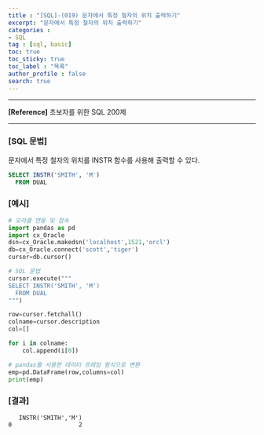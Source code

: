 ```yaml
---
title : "[SQL]-(019) 문자에서 특정 철자의 위치 출력하기"
excerpt: "문자에서 특정 철자의 위치 출력하기"
categories :
- SQL
tag : [sql, basic]
toc: true
toc_sticky: true
toc_label : "목록"
author_profile : false
search: true
---
```


---
**[Reference]** 초보자를 위한 SQL 200제

---
### [SQL 문법]
문자에서 특정 철자의 위치를 INSTR 함수를 사용해 출력할 수 있다.
```sql
SELECT INSTR('SMITH', 'M')
  FROM DUAL
```
### [예시]
```python
# 오라클 연동 및 접속
import pandas as pd
import cx_Oracle
dsn=cx_Oracle.makedsn('localhost',1521,'orcl')
db=cx_Oracle.connect('scott','tiger')
cursor=db.cursor()

# SQL 문법
cursor.execute("""
SELECT INSTR('SMITH', 'M')
  FROM DUAL
""")

row=cursor.fetchall()
colname=cursor.description
col=[]

for i in colname:
    col.append(i[0])

# pandas를 사용한 데이터 프레임 형식으로 변환
emp=pd.DataFrame(row,columns=col)
print(emp)
```
### [결과]

       INSTR('SMITH','M')
    0                   2
    
